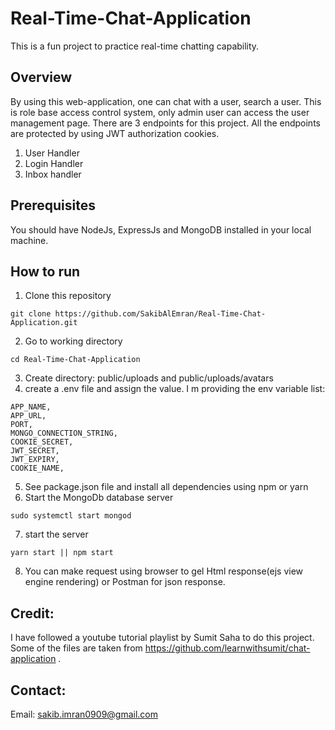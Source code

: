 # Real-Time-Chat-Application
This is a fun project to practice real-time chatting capability.
## Overview
By using this web-application, one can chat with a user, search a user. This is role base access control system, only admin user can access the user management page.
There are 3 endpoints for this project. All the endpoints are protected by using JWT authorization cookies.
1. User Handler
2. Login Handler
3. Inbox handler


## Prerequisites
You should have NodeJs, ExpressJs and MongoDB installed in your local machine.

## How to run
1. Clone this repository
```
git clone https://github.com/SakibAlEmran/Real-Time-Chat-Application.git
```
2. Go to working directory
```
cd Real-Time-Chat-Application
```
3. Create directory: public/uploads and public/uploads/avatars
4. create a .env file and assign the value. I m providing the env variable list:
```
APP_NAME, 
APP_URL,
PORT,
MONGO_CONNECTION_STRING,
COOKIE_SECRET,
JWT_SECRET,
JWT_EXPIRY,
COOKIE_NAME,
```
5. See package.json file and install all dependencies using npm or yarn
6. Start the MongoDb database server
```
sudo systemctl start mongod
```
7. start the server
```
yarn start || npm start
```
8. You can make request using browser to gel Html response(ejs view engine rendering) or Postman for json response.

## Credit:
I have followed a youtube tutorial playlist by Sumit Saha to do this project. Some of the files are taken from https://github.com/learnwithsumit/chat-application .

## Contact:
Email: sakib.imran0909@gmail.com
